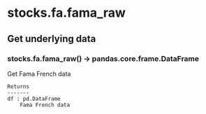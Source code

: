 # stocks.fa.fama_raw

## Get underlying data 
### stocks.fa.fama_raw() -> pandas.core.frame.DataFrame

Get Fama French data

    Returns
    -------
    df : pd.DataFrame
        Fama French data
